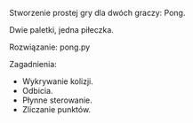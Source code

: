 Stworzenie prostej gry dla dwóch graczy: Pong.

Dwie paletki, jedna piłeczka.

Rozwiązanie: pong.py

Zagadnienia:
- Wykrywanie kolizji.
- Odbicia.
- Płynne sterowanie.
- Zliczanie punktów.